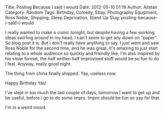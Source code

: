 Title: Posting Because I said I would
Date: 2012-05-10 01:19
Author: Alistair
Category: Random
Tags: Birthday, Comedy, Ebay, Photography Equipment, Ross Noble, Shipping, Sleep Deprivation, Stand Up
Slug: posting-because-i-said-i-would

I really wanted to make a comic tonight, but despite having a few
working ideas swirling around in my head, I can't seem to get any down
on "paper". So blog post it is. But I don't really have anything to say.
I just went and saw Ross Noble for the second time, and he was great.
It's amazing to just start relating to a whole audience so quickly and
friendly like. I'm also inspired by his show format, the half written
half improvised stuff would be so fun to do I feel. Anyway, really good
night.

The thing from china finally shipped. Yay, useless now.

Happy Birthday Yas!

I've slept in too much the last couple of days, tomorrow I want to get
up and be useful, before I go to do some impro. Impro should be fun so
yay for that.

I'm in a weird mood.
